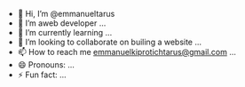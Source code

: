 - 👋 Hi, I’m @emmanueltarus
- 👀 I’m  aweb developer ...
- 🌱 I’m currently learning ...
- 💞️ I’m looking to collaborate on builing a website  ...
- 📫 How to reach me emmanuelkiprotichtarus@gmail.com ...
- 😄 Pronouns: ...
- ⚡ Fun fact: ...

<!---
emmanueltarus/emmanueltarus is a ✨ special ✨ repository because its `README.md` (this file) appears on your GitHub profile.
You can click the Preview link to take a look at your changes.
--->

